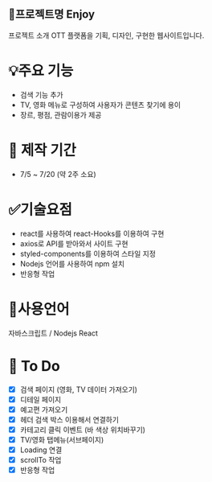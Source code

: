 ## 📌프로젝트명 Enjoy

프로젝트 소개 OTT 플랫폼을 기획, 디자인, 구현한 웹사이트입니다.

# 💡주요 기능

- 검색 기능 추가
- TV, 영화 메뉴로 구성하여 사용자가 콘텐츠 찾기에 용이
- 장르, 평점, 관람이용가 제공

# 📅 제작 기간

- 7/5 ~ 7/20 (약 2주 소요)

# ✅기술요점

- react를 사용하여 react-Hooks를 이용하여 구현
- axios로 API를 받아와서 사이트 구현
- styled-components를 이용하여 스타일 지정
- Nodejs 언어를 사용하여 npm 설치
- 반응형 작업

# 📝사용언어

자바스크립트 / Nodejs
React

# 📍 To Do

- [x] 검색 페이지 (영화, TV 데이터 가져오기)
- [x] 디테일 페이지
- [x] 예고편 가져오기
- [x] 헤더 검색 박스 이용해서 연결하기
- [x] 카테고리 클릭 이벤트 (바 색상 위치바꾸기)
- [x] TV/영화 탭메뉴(서브페이지)
- [x] Loading 연결
- [x] scrollTo 작업
- [x] 반응형 작업

<!-- 활용 기술 / 주요 기능 / 기술요점  -->
<!-- 반응형, 프로젝트 기간, 사용 언어 -->
